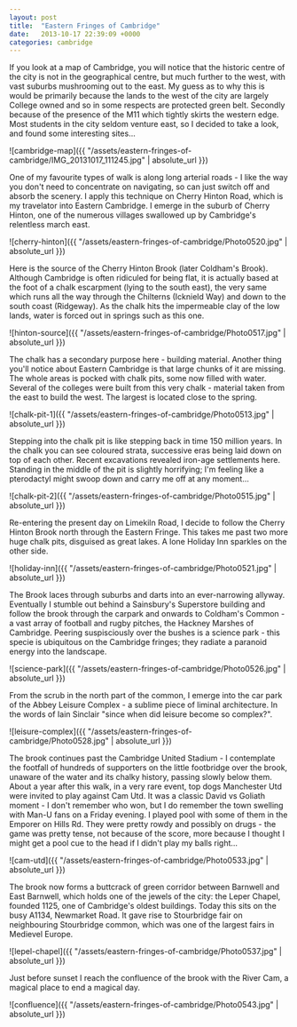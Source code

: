 ```yaml
---
layout: post
title:  "Eastern Fringes of Cambridge"
date:   2013-10-17 22:39:09 +0000
categories: cambridge
---
```


If you look at a map of Cambridge, you will notice that the historic 
centre of the city is not in the geographical centre, but much further 
to the west, with vast suburbs mushrooming out to the east. My guess as 
to why this is would be primarily because the lands to the west of the 
city are largely College owned and so in some respects are protected green 
belt. Secondly because of the presence of the M11 which tightly skirts the 
western edge. Most students in the city seldom venture east, so I decided 
to take a look, and found some interesting sites...

![cambridge-map]({{ "/assets/eastern-fringes-of-cambridge/IMG_20131017_111245.jpg" | absolute_url }})

One of my favourite types of walk is along long arterial roads - I like 
the way you don't need to concentrate on navigating, so can just switch 
off and absorb the scenery. I apply this technique on Cherry Hinton Road, 
which is my travelator into Eastern Cambridge. I emerge in the suburb of 
Cherry Hinton, one of the numerous villages swallowed up by Cambridge's 
relentless march east.

![cherry-hinton]({{ "/assets/eastern-fringes-of-cambridge/Photo0520.jpg" | absolute_url }})

Here is the source of the Cherry Hinton Brook (later Coldham's Brook). 
Although Cambridge is often ridiculed for being flat, it is actually based
 at the foot of a chalk escarpment (lying to the south east), the very same
 which runs all the way through the Chilterns (Icknield Way) and down to the
 south coast (Ridgeway). As the chalk hits the impermeable clay of the low 
 lands, water is forced out in springs such as this one.

![hinton-source]({{ "/assets/eastern-fringes-of-cambridge/Photo0517.jpg" | absolute_url }}) 
 
The chalk has a secondary purpose here - building material. Another thing 
you'll notice about Eastern Cambridge is that large chunks of it are 
missing. The whole areas is pocked with chalk pits, some now filled with 
water. Several of the colleges were built from this very chalk - material 
taken from the east to build the west. The largest is located close to the 
spring.

![chalk-pit-1]({{ "/assets/eastern-fringes-of-cambridge/Photo0513.jpg" | absolute_url }}) 

Stepping into the chalk pit is like stepping back in time 150 million 
years. In the chalk you can see coloured strata, successive eras being 
laid down on top of each other. Recent excavations revealed iron-age 
settlements here. Standing in the middle of the pit is slightly horrifying; 
I'm feeling like a pterodactyl might swoop down and carry me off at any 
moment...

![chalk-pit-2]({{ "/assets/eastern-fringes-of-cambridge/Photo0515.jpg" | absolute_url }}) 

Re-entering the present day on Limekiln Road, I decide to follow the Cherry 
Hinton Brook north through the Eastern Fringe. This takes me past two more 
huge chalk pits, disguised as great lakes. A lone Holiday Inn sparkles on 
the other side.

![holiday-inn]({{ "/assets/eastern-fringes-of-cambridge/Photo0521.jpg" | absolute_url }}) 

The Brook laces through suburbs and darts into an ever-narrowing allyway. 
Eventually I stumble out behind a Sainsbury's Superstore building and 
follow the brook through the carpark and onwards to Coldham's Common - a 
vast array of football and rugby pitches, the Hackney Marshes of Cambridge. 
Peering suspisciously over the bushes is a science park - this specie is 
ubiquitous on the Cambridge fringes; they radiate a paranoid energy into 
the landscape.

![science-park]({{ "/assets/eastern-fringes-of-cambridge/Photo0526.jpg" | absolute_url }}) 

From the scrub in the north part of the common, I emerge into the car park 
of the Abbey Leisure Complex - a sublime piece of liminal architecture. In 
the words of Iain Sinclair "since when did leisure become so complex?".

![leisure-complex]({{ "/assets/eastern-fringes-of-cambridge/Photo0528.jpg" | absolute_url }}) 

The brook continues past the Cambridge United Stadium - I contemplate the 
footfall of hundreds of supporters on the little footbridge over the brook, 
unaware of the water and its chalky history, passing slowly below them. 
About a year after this walk, in a very rare event, top dogs Manchester 
Utd were invited to play against Cam Utd. It was a classic David vs Goliath 
moment - I don't remember who won, but I do remember the town swelling 
with Man-U fans on a Friday evening. I played pool with some of them in the 
Emporer on Hills Rd. They were pretty rowdy and possibly on drugs - the 
game was pretty tense, not because of the score, more because I thought I 
might get a pool cue to the head if I didn't play my balls right...

![cam-utd]({{ "/assets/eastern-fringes-of-cambridge/Photo0533.jpg" | absolute_url }}) 

The brook now forms a buttcrack of green corridor between Barnwell and East 
Barnwell, which holds one of the jewels of the city: the Leper Chapel, 
founded 1125, one of Cambridge's oldest buildings. Today this sits on the 
busy A1134, Newmarket Road. It gave rise to Stourbridge fair on neighbouring 
Stourbridge common, which was one of the largest fairs in Medievel Europe.

![lepel-chapel]({{ "/assets/eastern-fringes-of-cambridge/Photo0537.jpg" | absolute_url }}) 

Just before sunset I reach the confluence of the brook with the River Cam, 
a magical place to end a magical day.

![confluence]({{ "/assets/eastern-fringes-of-cambridge/Photo0543.jpg" | absolute_url }}) 
